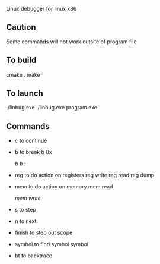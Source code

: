 Linux debugger for linux x86

## Caution
Some commands will not work outsite of program file

## To build
cmake .
make

## To launch
./linbug.exe <fileName>
./linbug.exe program.exe

## Commands
- c to continue

- b to break
    b 0x<address>
    b <funcName>
    b <filename>:<line>
  
- reg to do action on registers
    reg write <registerName> <value>
    reg read <registerName>
    reg dump

- mem to do action on memory
    mem read <address>
    mem write <address> <value>

- s to step

- n to next

- finish to step out scope

- symbol to find symbol
    symbol <arg>
    
- bt to backtrace
